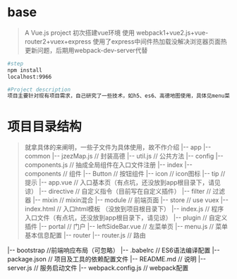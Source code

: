 # base
> A Vue.js project
> 初次搭建vue环境 使用 webpack1+vue2.js+vue-router2+vuex+express
> 使用了express中间件热加载没解决浏览器页面热更新问题，后期用webpack-dev-server代替

```bash
#step
npm install 
localhost:9966

#Project description
项目主要针对现有项目需求，自己研究了一些技术，如h5、es6、高德地图使用，具体见menu菜单及代码
```

# 项目目录结构
> 就拿具体的来阐明，一些子文件为具体使用，故不作介绍
|-- app
    |-- common
        |-- jzezMap.js                 // 封装高德
        |-- util.js                    // 公共方法
    |-- config
        |-- components.js              // 抽成全局组件在入口文件注册
    |-- index
        |-- components                 // 组件
            |-- Button                      // 按钮组件
            |-- icon                        // icon图标
            |-- tip                         // 提示
            |-- app.vue                     // 入口基本页（有点坑，还没放到app根目录下，请见谅）
        |-- directive                   // 自定义指令（目前写在自定义插件）
        |-- filter                      // 过滤器
        |-- mixin                       // mixin混合
        |-- module                      // 前端页面
        |-- store                       // use vuex
        |-- index.html                  // 入口html模板 （没放到项目根目录下）
        |-- index.js                    // 程序入口文件（有点坑，还没放到app根目录下，请见谅）
    |-- plugin                          // 自定义插件
    |-- portal                          // 门户
        |-- leftSideBar.vue             // 左菜单页
        |-- menu.js                     // 菜单基本信息配置
    |-- router
        |-- router.js                   // 路由
    
|-- bootstrap                         //前端响应布局（可忽略）
|-- .babelrc                         // ES6语法编译配置
|-- package.json                     // 项目及工具的依赖配置文件
|-- README.md                        // 说明
|-- server.js                        // 服务启动文件
|-- webpack.config.js                // webpack配置


